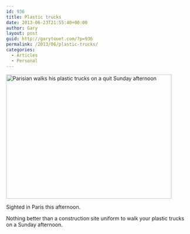 ```yaml
---
id: 936
title: Plastic trucks
date: 2013-06-23T21:55:40+00:00
author: Gary
layout: post
guid: http://garytouet.com/?p=936
permalink: /2013/06/plastic-trucks/
categories:
  - Articles
  - Personal
---
```

<img src="{{ site.url }}/images/1372017142.jpg" title="On a Sunday, this Parisian wears his yellow jacket to walk his plastic trucks. " alt="Parisian walks his plastic trucks on a quit Sunday afternoon" class="aligncenter size-full" width="451" height="338" />

Sighted in Paris this afternoon.

Nothing better than a construction site uniform to walk your plastic trucks on a Sunday afternoon.
